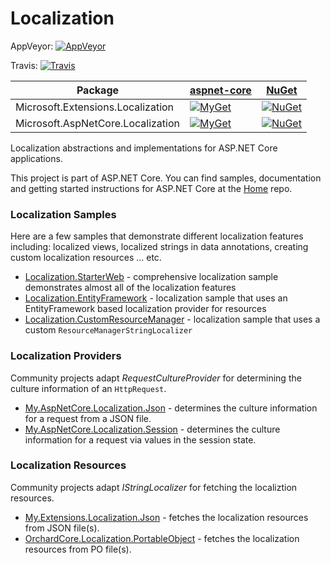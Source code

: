 Localization
==========
AppVeyor: [![AppVeyor](https://ci.appveyor.com/api/projects/status/omn0l2l3mfhfjjpp?svg=true)](https://ci.appveyor.com/project/aspnetci/Localization/branch/dev)

Travis:   [![Travis](https://travis-ci.org/aspnet/Localization.svg?branch=dev)](https://travis-ci.org/aspnet/Localization)

| Package | [aspnet-core](https://dotnet.myget.org/gallery/aspnetcore-dev) | [NuGet](https://nuget.org) |
| ------- | ----------------------- | ----------------- |
| Microsoft.Extensions.Localization | [![MyGet](https://img.shields.io/dotnet.myget/aspnetcore-dev/vpre/Microsoft.Extensions.Localization.svg)](https://dotnet.myget.org/feed/aspnetcore-dev/package/nuget/Microsoft.Extensions.Localization) | [![NuGet](https://img.shields.io/nuget/v/Microsoft.Extensions.Localization.svg)](https://nuget.org/packages/Microsoft.Extensions.Localization) |
| Microsoft.AspNetCore.Localization | [![MyGet](https://img.shields.io/dotnet.myget/aspnetcore-dev/vpre/Microsoft.AspNetCore.Localization.svg)](https://dotnet.myget.org/feed/aspnetcore-dev/package/nuget/Microsoft.AspNetCore.Localization) | [![NuGet](https://img.shields.io/nuget/v/Microsoft.AspNetCore.Localization.svg)](https://nuget.org/packages/Microsoft.AspNetCore.Localization) |


Localization abstractions and implementations for ASP.NET Core applications.

This project is part of ASP.NET Core. You can find samples, documentation and getting started instructions for ASP.NET Core at the [Home](https://github.com/aspnet/home) repo.

### Localization Samples

Here are a few samples that demonstrate different localization features including: localized views, localized strings in data annotations, creating custom localization resources ... etc.

 * [Localization.StarterWeb](https://github.com/aspnet/Entropy/tree/dev/samples/Localization.StarterWeb) - comprehensive localization sample demonstrates almost all of the localization features
 * [Localization.EntityFramework](https://github.com/aspnet/Entropy/tree/dev/samples/Localization.EntityFramework) - localization sample that uses an EntityFramework based localization provider for resources
 * [Localization.CustomResourceManager](https://github.com/aspnet/Entropy/tree/dev/samples/Localization.CustomResourceManager) - localization sample that uses a custom `ResourceManagerStringLocalizer`

### Localization Providers

Community projects adapt _RequestCultureProvider_ for determining the culture information of an `HttpRequest`.

 * [My.AspNetCore.Localization.Json](https://github.com/hishamco/My.AspNetCore.Localization.Json) - determines the culture information for a request from a JSON file.
 * [My.AspNetCore.Localization.Session](https://github.com/hishamco/My.AspNetCore.Localization.Session) - determines the culture information for a request via values in the session state.

  ### Localization Resources

Community projects adapt _IStringLocalizer_ for fetching the localiztion resources.

 * [My.Extensions.Localization.Json](https://github.com/hishamco/My.Extensions.Localization.Json) - fetches the localization resources from JSON file(s).
 * [OrchardCore.Localization.PortableObject](https://github.com/OrchardCMS/OrchardCore/tree/dev/src/OrchardCore/OrchardCore.Localization.Core/PortableObject) - fetches the localization resources from PO file(s).